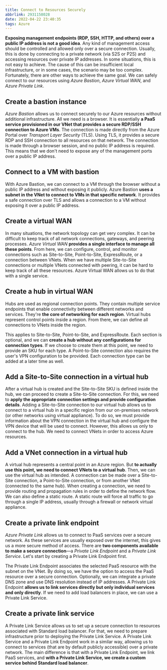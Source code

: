 ```yaml
---
title: Connect to Resources Securely
abbrlink: 2931158028
date: 2022-04-22 23:40:35
tags: Azure
---
```

**Exposing management endpoints (RDP, SSH, HTTP, and others) over a public IP address is not a good idea**. Any kind of management access should be controlled and allowed only over a secure connection. Usually, this is done by connecting to a private network (via S2S or P2S) and accessing resources over private IP addresses. In some situations, this is not easy to achieve. The cause of this can be insufficient local infrastructure, or in some cases, the scenario may be too complex. Fortunately, there are other ways to achieve the same goal. We can safely connect to our resources using *Azure Bastion*, *Azure Virtual WAN*, and *Azure Private Link*.

## Create a bastion instance
*Azure Bastion* allows us to connect securely to our Azure resources without additional infrastructure. All we need is a browser. It is essentially **a PaaS service provisioned in our VNet that provides a secure RDP/SSH connection to Azure VMs**. The connection is made directly from the Azure Portal over *Transport Layer Security* (TLS). Using TLS, it provides a secure RDP and SSH connection to all resources on that network. The connection is made through a browser session, and no public IP address is required. This means that we don't need to expose any of the management ports over a public IP address.

## Connect to a VM with bastion
With Azure Bastion, we can connect to a VM through the browser without a public IP address and without exposing it publicly. Azure Bastion **uses a subnet in the VNet to connect to VMs in that specific network**. It provides a safe connection over TLS and allows a connection to a VM without exposing it over a public IP address.
<!--more-->
## Create a virtual WAN
In many situations, the network topology can get very complex. It can be difficult to keep track of all network connections, gateways, and peering processes. *Azure Virtual WAN* **provides a single interface to manage all these points**. From here, we can configure, control, and monitor connections such as Site-to-Site, Point-to-Site, ExpressRoute, or a connection between VNets. When we have multiple Site-to-Site connections or multiple VNets connected with peering, it can be hard to keep track of all these resources. Azure Virtual WAN allows us to do that with a single service.

## Create a hub in virtual WAN
Hubs are used as regional connection points. They contain multiple service endpoints that enable connectivity between different networks and services. They're **the core of networking for each region**. Virtual hubs represent control points inside a region. From there, we can define all connections to VNets inside the region.

This applies to Site-to-Site, Point-to-Site, and ExpressRoute. Each section is optional, and we can **create a hub without any configurations for connection types**. If we choose to create them at this point, we need to provide an SKU for each type. A Point-to-Site connection also requires the user's VPN configuration to be provided. Each connection type can be added at a later time as well.

## Add a Site-to-Site connection in a virtual hub
After a virtual hub is created and the Site-to-Site SKU is defined inside the hub, we can proceed to create a Site-to-Site connection. For this, we need to **apply the appropriate connection settings and provide configuration details**. Adding a Site-to-Site connection to our virtual hub allows us to connect to a virtual hub in a specific region from our on-premises network (or other networks using virtual appliance). To do so, we must provide information about the VPN connection in the virtual hub and configure the VPN device that will be used to connect. However, this allows us only to connect to the hub. We need to connect VNets in order to access Azure resources.

## Add a VNet connection in a virtual hub
A virtual hub represents a central point in an Azure region. But **to actually use this point, we need to connect VNets to a virtual hub**. Then, we can use the virtual hub as intended. A connection can be made over a Site-to-Site connection, a Point-to-Site connection, or from another VNet (connected to the same hub). When creating a connection, we need to provide routing and propagation rules in order to define the network flow. We can also define a static route. A static route will force all traffic to go through a single IP address, usually through a firewall or network virtual appliance.

## Create a private link endpoint
*Azure Private Link* allows us to connect to PaaS services over a secure network. As these services are usually exposed over the internet, this gives us a more secure method of access. There are **two components available to make a secure connection**—a *Private Link Endpoint* and a *Private Link Service*. Let's start by creating a Private Link Endpoint first.

The Private Link Endpoint associates the selected PaaS resource with the subnet on the VNet. By doing so, we have the option to access the PaaS resource over a secure connection. Optionally, we can integrate a private DNS zone and use DNS resolution instead of IP addresses. A Private Link Endpoint **allows us to link services directly but only individual services and only directly**. If we need to add load balancers in place, we can use a Private Link Service.

## Create a private link service
A Private Link Service allows us to set up a secure connection to resources associated with Standard load balancer. For that, we need to prepare infrastructure prior to deploying the Private Link Service. A Private Link Service and a Private Link Endpoint work in a similar way, allowing us to connect to services (that are by default publicly accessible) over a private network. The main difference is that with a Private Link Endpoint, we link PaaS services, and **with a Private Link Service, we create a custom service behind Standard load balancer**.
